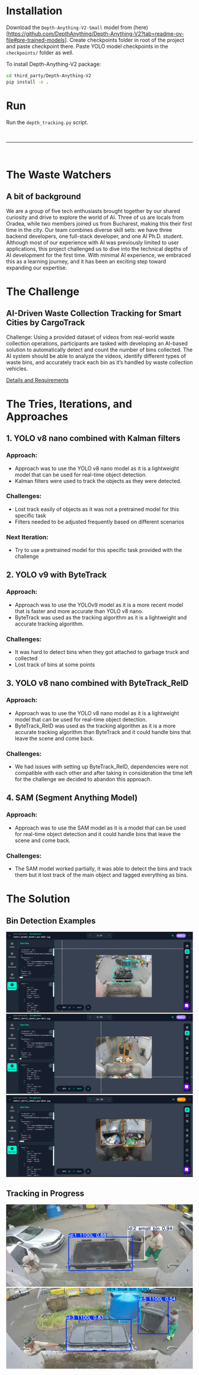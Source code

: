 # Installation

Download the `Depth-Anything-V2-Small` model from (here)[https://github.com/DepthAnything/Depth-Anything-V2?tab=readme-ov-file#pre-trained-models]. 
Create checkpoints folder in root of the project and paste checkpoint there. 
Paste YOLO model checkpoints in the `checkpoints/` folder as well.


To install Depth-Anything-V2 package:
```sh
cd third_party/Depth-Anything-V2
pip install -e .
```

# Run

Run the `depth_tracking.py` script.

<br><hr><br>

# The Waste Watchers

## A bit of background

We are a group of five tech enthusiasts brought together by our shared curiosity and drive to explore the world of AI. Three of us are locals from Oradea, while two members joined us from Bucharest, making this their first time in the city. Our team combines diverse skill sets: we have three backend developers, one full-stack developer, and one AI Ph.D. student. Although most of our experience with AI was previously limited to user applications, this project challenged us to dive into the technical depths of AI development for the first time. With minimal AI experience, we embraced this as a learning journey, and it has been an exciting step toward expanding our expertise.

# The Challenge

## AI-Driven Waste Collection Tracking for Smart Cities by CargoTrack

Challenge: Using a provided dataset of videos from real-world waste collection operations, participants are tasked with developing an AI-based solution to automatically detect and count the number of bins collected. The AI system should be able to analyze the videos, identify different types of waste bins, and accurately track each bin as it’s handled by waste collection vehicles.

[Details and Requirements](https://drive.google.com/file/d/18xBsGDdab9emjsYfdxEmSoyn4cir1C1j/view?usp=drive_link)

# The Tries, Iterations, and Approaches

## 1. YOLO v8 nano combined with Kalman filters
### Approach: 
- Approach was to use the YOLO v8 nano model as it is a lightweight model that can be used for real-time object detection.
- Kalman filters were used to track the objects as they were detected.
### Challenges: 
- Lost track easily of objects as it was not a pretrained model for this specific task
- Filters needed to be adjusted frequently based on different scenarios
### Next Iteration:
- Try to use a pretrained model for this specific task provided with the challenge

## 2. YOLO v9 with ByteTrack
### Approach:
- Approach was to use the YOLOv9 model as it is a more recent model that is faster and more accurate than YOLO v8 nano.
- ByteTrack was used as the tracking algorithm as it is a lightweight and accurate tracking algorithm.
### Challenges:
- It was hard to detect bins when they got attached to garbage truck and collected
- Lost track of bins at some points

## 3. YOLO v8 nano combined with ByteTrack_ReID
### Approach: 
- Approach was to use the YOLO v8 nano model as it is a lightweight model that can be used for real-time object detection.
- ByteTrack_ReID was used as the tracking algorithm as it is a more accurate tracking algorithm than ByteTrack and it could handle bins that leave the scene and come back.
### Challenges: 
- We had issues with setting up ByteTrack_ReID, dependencies were not compatible with each other and after taking in consideration the time left for the challenge we decided to abandon this approach.

## 4. SAM (Segment Anything Model)
### Approach: 
- Approach was to use the SAM model as it is a model that can be used for real-time object detection and it could handle bins that leave the scene and come back.
### Challenges: 
- The SAM model worked partially, it was able to detect the bins and track them but it lost track of the main object and tagged everything as bins.

# The Solution

## Bin Detection Examples
![Bin Detection Example](images/image1.png)
![Bin Detection Example](images/image4.png)
![Bin Detection Example](images/image5.png)
## Tracking in Progress
![Tracking in Progress](images/image2.png)
![Tracking in Progress](images/image3.png)
